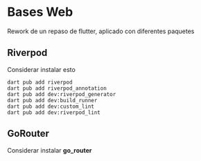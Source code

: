 # Bases Web

Rework de un repaso de flutter, aplicado con diferentes paquetes

## Riverpod

Considerar instalar esto

```shell
dart pub add riverpod
dart pub add riverpod_annotation
dart pub add dev:riverpod_generator
dart pub add dev:build_runner
dart pub add dev:custom_lint
dart pub add dev:riverpod_lint
```

## GoRouter

Considerar instalar **go_router**
